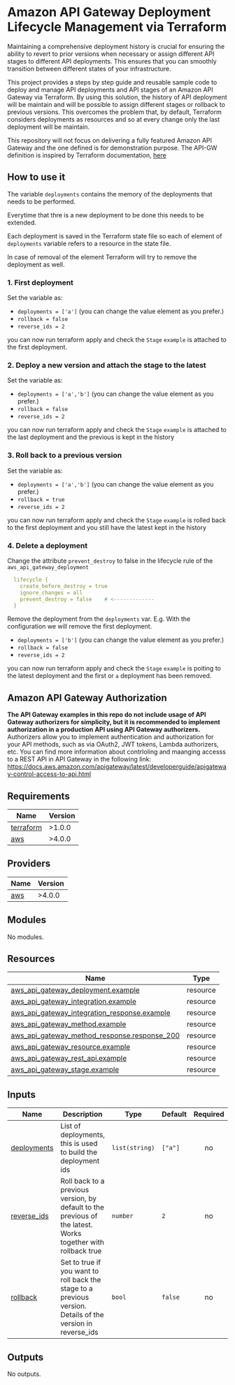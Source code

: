 # Amazon API Gateway Deployment Lifecycle Management via Terraform

Maintaining a comprehensive deployment history is crucial for ensuring the ability to revert to prior versions when necessary or assign different API stages to different API deployments. This ensures that you can smoothly transition between different states of your infrastructure.

This project provides a steps by step guide and reusable sample code to deploy and manage API deployments and API stages of an Amazon API Gateway via Terraform. By using this solution, the history of API deployment will be maintain and will be possible to assign different stages or rollback to previous versions. This overcomes the problem that, by default, Terraform considers deployments as resources and so at every change only the last deployment will be maintain. 

This repository will not focus on delivering a fully featured Amazon API Gateway and the one defined is for demonstration purpose. The API-GW definition is inspired by Terraform documentation, [here](https://registry.terraform.io/providers/hashicorp/aws/latest/docs/resources/api_gateway_rest_api)

## How to use it

The variable `deployments` contains the memory of the deployments that needs to be performed.

Everytime that thre is a new deployment to be done this needs to be extended.

Each deployment is saved in the Terraform state file so each of element of
`deployments` variable refers to a resource in the state file.

In case of removal of the element Terraform will try to remove the deployment as well.

### 1. First deployment

Set the variable as:

- `deployments = ['a']` (you can change the value element as you prefer.)
- `rollback = false`
- `reverse_ids = 2`

you can now run terraform apply and check the `Stage` `example` is attached to
the first deployment.

### 2. Deploy a new version and attach the stage to the latest

Set the variable as:

- `deployments = ['a','b']` (you can change the value element as you prefer.)
- `rollback = false`
- `reverse_ids = 2`

you can now run terraform apply and check the `Stage` `example` is attached to
the last deployment and the previous is kept in the history

### 3. Roll back to a previous version

Set the variable as:

- `deployments = ['a','b']` (you can change the value element as you prefer.)
- `rollback = true`
- `reverse_ids = 2`

you can now run terraform apply and check the `Stage` `example` is rolled back to
the first deployment and you still have the latest kept in the history

### 4. Delete a deployment

Change the attribute `prevent_destroy` to false in the lifecycle rule of the `aws_api_gateway_deployment`

```yaml
  lifecycle {
    create_before_destroy = true
    ignore_changes = all
    prevent_destroy = false    # <-------------
  }
```

Remove the deployment from the `deployments` var.
E.g. With the configuration we will remove the first deployment.

- `deployments = ['b']` (you can change the value element as you prefer.)
- `rollback = false`
- `reverse_ids = 2`

you can now run terraform apply and check the `Stage` `example` is poiting to the
latest deployment and the first or `a` deployment has been removed.


## Amazon API Gateway Authorization

**The API Gateway examples in this repo do not include usage of API Gateway authorizers for simplicity, but it is recommended to implement authorization in a production API using API Gateway authorizers.** Authorizers allow you to implement authentication and authorization for your API methods, such as via OAuth2, JWT tokens, Lambda authorizers, etc. You can find more information about contrloling and maanging accesss to a REST API in API Gateway in the following link:
https://docs.aws.amazon.com/apigateway/latest/developerguide/apigateway-control-access-to-api.html

 
<!-- BEGINNING OF PRE-COMMIT-TERRAFORM DOCS HOOK -->
## Requirements

| Name | Version |
|------|---------|
| <a name="requirement_terraform"></a> [terraform](#requirement\_terraform) | >1.0.0 |
| <a name="requirement_aws"></a> [aws](#requirement\_aws) | >4.0.0 |

## Providers

| Name | Version |
|------|---------|
| <a name="provider_aws"></a> [aws](#provider\_aws) | >4.0.0 |

## Modules

No modules.

## Resources

| Name | Type |
|------|------|
| [aws_api_gateway_deployment.example](https://registry.terraform.io/providers/hashicorp/aws/latest/docs/resources/api_gateway_deployment) | resource |
| [aws_api_gateway_integration.example](https://registry.terraform.io/providers/hashicorp/aws/latest/docs/resources/api_gateway_integration) | resource |
| [aws_api_gateway_integration_response.example](https://registry.terraform.io/providers/hashicorp/aws/latest/docs/resources/api_gateway_integration_response) | resource |
| [aws_api_gateway_method.example](https://registry.terraform.io/providers/hashicorp/aws/latest/docs/resources/api_gateway_method) | resource |
| [aws_api_gateway_method_response.response_200](https://registry.terraform.io/providers/hashicorp/aws/latest/docs/resources/api_gateway_method_response) | resource |
| [aws_api_gateway_resource.example](https://registry.terraform.io/providers/hashicorp/aws/latest/docs/resources/api_gateway_resource) | resource |
| [aws_api_gateway_rest_api.example](https://registry.terraform.io/providers/hashicorp/aws/latest/docs/resources/api_gateway_rest_api) | resource |
| [aws_api_gateway_stage.example](https://registry.terraform.io/providers/hashicorp/aws/latest/docs/resources/api_gateway_stage) | resource |

## Inputs

| Name | Description | Type | Default | Required |
|------|-------------|------|---------|:--------:|
| <a name="input_deployments"></a> [deployments](#input\_deployments) | List of deployments, this is used to build the deployment ids | `list(string)` | `["a"]` | no |
| <a name="input_reverse_ids"></a> [reverse\_ids](#input\_reverse\_ids) | Roll back to a previous version, by default to the previous of the latest. Works together with rollback true | `number` | `2` | no |
| <a name="input_rollback"></a> [rollback](#input\_rollback) | Set to true if you want to roll back the stage to a previous version. Details of the version in reverse\_ids | `bool` | `false` | no |

## Outputs

No outputs.
<!-- END OF PRE-COMMIT-TERRAFORM DOCS HOOK -->
